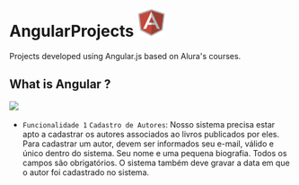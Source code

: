 <h1>
  AngularProjects
  <img src="AngularJS-Shield-medium.png" alt="Angular.js Logo" width="50" height="50">
</h1>
Projects developed using Angular.js based on Alura's courses.

<h2>
  What is Angular ?
</h2>

<img src="https://img.shields.io/badge/Angular-DD0031?style=for-the-badge&logo=angular&logoColor=white" />

- `Funcionalidade 1` `Cadastro de Autores`: Nosso sistema precisa estar apto a cadastrar os autores associados ao livros publicados por eles. Para cadastrar um autor, devem ser informados seu e-mail, válido e único dentro do sistema. Seu nome e uma pequena biografia. Todos os campos são obrigatórios. O sistema também deve gravar a data em que o autor foi cadastrado no sistema.
